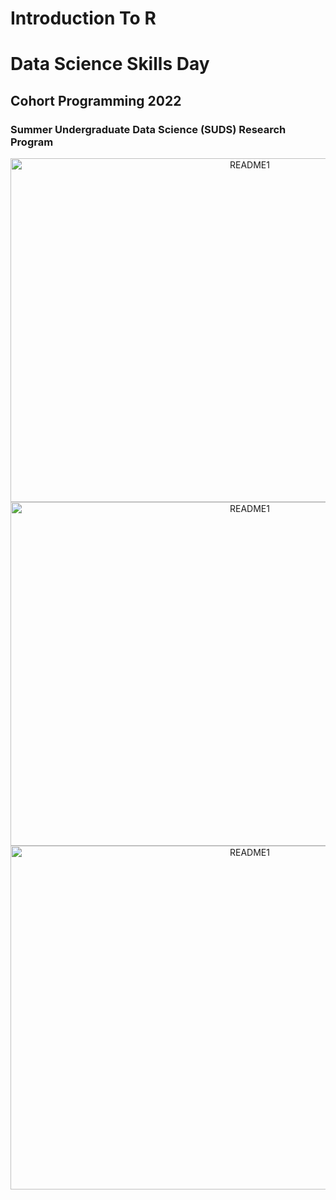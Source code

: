 # Introduction To R
# Data Science Skills Day
## Cohort Programming 2022
### Summer Undergraduate Data Science (SUDS) Research Program



<div style="text-align:center">

<img src="Images/README1.png" alt="README1" width="750" height="550"/>

<div style="text-align:center">



<div style="text-align:center">

<img src="Images/DescrpImage1.png" alt="README1" width="750" height="550"/>

<img src="Images/DescrpImage2.png" alt="README1" width="750" height="550"/>

<div style="text-align:center">
